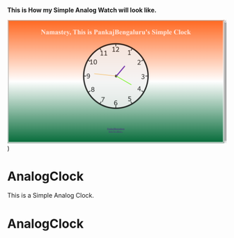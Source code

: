 <b>This is How my Simple Analog Watch will look like.</b>


![logo](https://github.com/PankajBengaluru/Clock/blob/main/Pankaj'sClock.png))

 
 # AnalogClock

This is a Simple Analog Clock.
# AnalogClock

